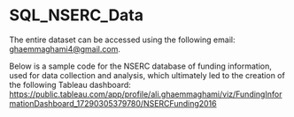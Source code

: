 # SQL_NSERC_Data

The entire dataset can be accessed using the following email: ghaemmaghami4@gmail.com.

Below is a sample code for the NSERC database of funding information, used for data collection and analysis, which ultimately led to the creation of the following Tableau dashboard: https://public.tableau.com/app/profile/ali.ghaemmaghami/viz/FundingInformationDashboard_17290305379780/NSERCFunding2016
